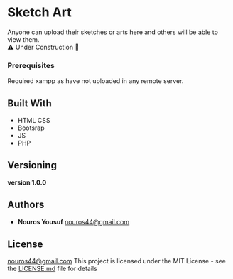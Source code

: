 # Sketch Art

Anyone can upload their sketches or arts here and others will be able to view them.  
⚠️ Under Construction 🚧

### Prerequisites

Required xampp as have not uploaded in any remote server.

## Built With

* HTML CSS
* Bootsrap 
* JS
* PHP

## Versioning

**version 1.0.0**

## Authors

* **Nouros Yousuf** <nouros44@gmail.com>

## License
<nouros44@gmail.com>
This project is licensed under the MIT License - see the [LICENSE.md](LICENSE.md) file for details

